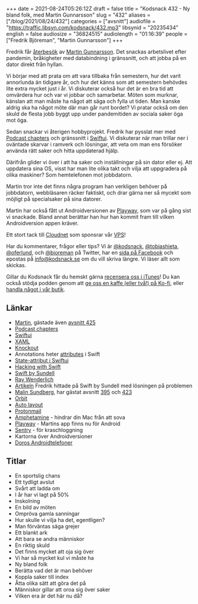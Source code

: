 +++
date = 2021-08-24T05:26:12Z
draft = false
title = "Kodsnack 432 - Ny bland folk, med Martin Gunnarsson"
slug = "432"
aliases = ["/blog/2021/08/24/432"]
categories = ["avsnitt"]
audiofile = "https://traffic.libsyn.com/kodsnack/432.mp3"
libsynid = "20235434"
english = false
audiosize = "36824515"
audiolength = "01:16:39"
people = ["Fredrik Björeman", "Martin Gunnarsson"]
+++

Fredrik får [återbesök](https://kodsnack.se/425/) av [Martin Gunnarsson](https://twitter.com/gunnarsson). Det snackas arbetslivet efter pandemin, bråkigheter med databindning i gränssnitt, och att jobba på en dator direkt från hyllan.

Vi börjar med att prata om att vara tillbaka från semestern, hur det varit annorlunda än tidigare år, och hur det känns som att semestern behövdes lite extra mycket just i år. Vi diskuterar också hur det är en bra tid att omvärdera hur och var vi jobbar och samarbetar. Möten som murknar, känslan att man måste ha något att säga och fylla ut tiden. Man kanske aldrig ska ha något möte där man går runt bordet? Vi pratar också om den skuld de flesta jobb byggt upp under pandemitiden av sociala saker öga mot öga.

Sedan snackar vi återigen hobbyprojekt. Fredrik har pysslat mer med [Podcast chapters](https://chaptersapp.com/) och gränssnitt i [Swiftui](https://developer.apple.com/xcode/swiftui/). Vi diskuterar när man trillar ner i oväntade skarvar i ramverk och lösningar, att veta om man ens försöker använda rätt saker och hitta uppdaterad hjälp.

Därifrån glider vi över i att ha saker och inställningar på sin dator eller ej. Att uppdatera sina OS, visst har man lite olika takt och vilja att uppgradera på olika maskiner? Som hemtelefonen mot jobbdatorn.

Martin tror inte det finns några program han verkligen behöver på jobbdatorn, webbläsaren räcker faktiskt, och drar gärna ner så mycekt som möjligt på specialsaker på sina datorer.

Martin har också fått ut Androidversionen av [Playway](https://www.playway.app/), som var på gång sist vi snackade. Bland annat berättar han hur han kommit fram till vilken Androidversion appen kräver.

Ett stort tack till [Cloudnet](https://www.cloudnet.se) som sponsrar vår [VPS](https://en.wikipedia.org/wiki/Virtual_private_server)!

Har du kommentarer, frågor eller tips? Vi är [@kodsnack](https://www.twitter.com/kodsnack), [@tobiashieta](https://www.twitter.com/tobiashieta), [@oferlund](https://www.twitter.com/oferlund), och [@bjoreman](https://www.twitter.com/bjoreman) på Twitter, har en [sida på Facebook](https://www.facebook.com/kodsnack) och epostas på [info@kodsnack.se](mailto:info@kodsnack.se) om du vill skriva längre. Vi läser allt som skickas.

Gillar du Kodsnack får du hemskt gärna [recensera oss i iTunes](https://itunes.apple.com/se/podcast/kodsnack/id561631498?l=en)! Du kan också stödja podden genom att <a href="https://ko-fi.com/kodsnack" rel="payment">ge oss en kaffe (eller två!) på Ko-fi</a>, eller [handla något i vår butik](https://shop.spreadshirt.se/kodsnack/).

## Länkar ##
* [Martin](https://twitter.com/gunnarsson), gästade även [avsnitt 425](https://kodsnack.se/425/)
* [Podcast chapters](https://chaptersapp.com/)
* [Swiftui](https://developer.apple.com/xcode/swiftui/)
* [XAML](https://en.wikipedia.org/wiki/Extensible_Application_Markup_Language)
* [Knockout](https://knockoutjs.com/)
* Annotations heter [attributes](https://docs.swift.org/swift-book/ReferenceManual/Attributes.html) i Swift
* [State-attribut i Swiftui](https://www.hackingwithswift.com/quick-start/swiftui/whats-the-difference-between-observedobject-state-and-environmentobject)
* [Hacking with Swift](https://www.hackingwithswift.com/)
* [Swift by Sundell](https://www.swiftbysundell.com/)
* [Ray Wenderlich](https://www.raywenderlich.com/)
* [Artikeln](https://www.swiftbysundell.com/articles/bindable-swiftui-list-elements/) Fredrik hittade på Swift by Sundell med lösningen på problemen
* [Malin Sundberg](https://twitter.com/malinsundberg), har gästat avsnitt [395](https://kodsnack.se/395/) och [423](https://kodsnack.se/423/)
* [Orbit](https://timeinorbit.com/)
* [Auto layout](https://developer.apple.com/library/archive/documentation/UserExperience/Conceptual/AutolayoutPG/index.html)
* [Protonmail](https://protonmail.com/)
* [Amphetamine](https://roaringapps.com/app/amphetamine) - hindrar din Mac från att sova
* [Playway](https://www.playway.app/) - Martins app finns nu för Android
* [Sentry](https://docs.sentry.io/) - för kraschloggning
* Kartorna över Androidversioner
* [Doros Androidtelefoner](https://www.doro.com/sv-se/produkter/smartphones/)

## Titlar ##
* En sportslig chans
* Ett tydligt avslut
* Svårt att ladda om
* I år har vi lagt på 50%
* Inskolning
* En bild av möten
* Ompröva gamla sanningar
* Hur skulle vi vilja ha det, egentligen?
* Man förväntas säga grejer
* Ett blankt ark
* Att bara se andra människor
* En riktig skuld
* Det finns mycket att oja sig över
* Vi har så mycket kul vi måste ha
* Ny bland folk
* Berätta vad det är man behöver
* Koppla saker till index
* Åtta olika sätt att göra det på
* Människor gillar att oroa sig över saker
* Vilken era är det här nu då?
